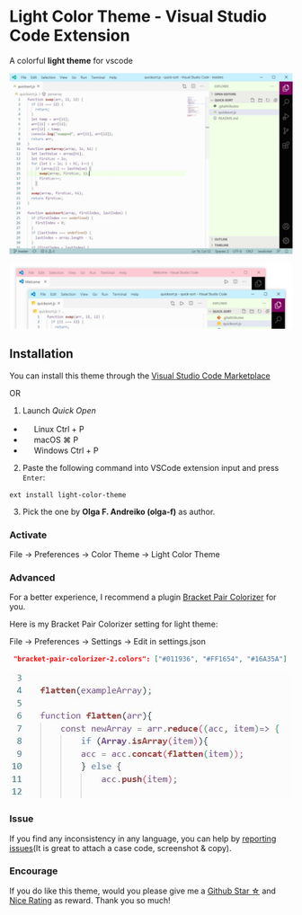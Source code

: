 # Light Color Theme - Visual Studio Code Extension

A colorful **light theme** for vscode

![](https://github.com/olga-f/light-color-theme/raw/master/images/capture.JPG)

![](https://github.com/olga-f/light-color-theme/raw/master/images/screen.JPG)

## Installation

You can install this theme through the [Visual Studio Code Marketplace](https://marketplace.visualstudio.com/items?itemName=olga-f.light-color-theme)

OR

1. Launch _Quick Open_

- <img src="https://www.kernel.org/theme/images/logos/favicon.png" width=16 height=16 /> Linux Ctrl + P
- <img src="https://developer.apple.com/favicon.ico" width=16 height=16 /> macOS ⌘ P
- <img src="https://www.microsoft.com/favicon.ico" width=16 height=16 /> Windows Ctrl + P

2. Paste the following command into VSCode extension input and press `Enter`:

```shell
ext install light-color-theme
```

3. Pick the one by **Olga F. Andreiko (olga-f)** as author.

### Activate

File → Preferences → Color Theme → Light Color Theme

### Advanced

For a better experience, I recommend a plugin [Bracket Pair Colorizer](https://marketplace.visualstudio.com/items?itemName=CoenraadS.bracket-pair-colorizer-2) for you.

Here is my Bracket Pair Colorizer setting for light theme:

File → Preferences → Settings → Edit in settings.json

```json
 "bracket-pair-colorizer-2.colors": ["#011936", "#FF1654", "#16A35A"]
```

![](https://github.com/olga-f/light-color-theme/raw/master/images/brackets.JPG)

### Issue

If you find any inconsistency in any language, you can help by [reporting issues](https://github.com/olga-f/light-color-theme/issues)(It is great to attach a case code, screenshot & copy).

### Encourage

If you do like this theme, would you please give me a [Github Star ☆](https://github.com/olga-f/light-color-theme) and [Nice Rating](https://marketplace.visualstudio.com/items?itemName=olga-f.light-color-theme) as reward. Thank you so much!

